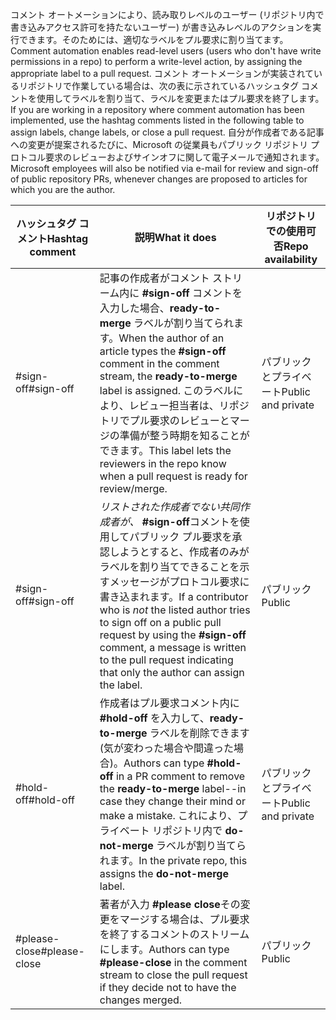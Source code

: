 <span data-ttu-id="2387b-101">コメント オートメーションにより、読み取りレベルのユーザー (リポジトリ内で書き込みアクセス許可を持たないユーザー) が書き込みレベルのアクションを実行できます。そのためには、適切なラベルをプル要求に割り当てます。</span><span class="sxs-lookup"><span data-stu-id="2387b-101">Comment automation enables read-level users (users who don't have write permissions in a repo) to perform a write-level action, by assigning the appropriate label to a pull request.</span></span> <span data-ttu-id="2387b-102">コメント オートメーションが実装されているリポジトリで作業している場合は、次の表に示されているハッシュタグ コメントを使用してラベルを割り当て、ラベルを変更またはプル要求を終了します。</span><span class="sxs-lookup"><span data-stu-id="2387b-102">If you are working in a repository where comment automation has been implemented, use the hashtag comments listed in the following table to assign labels, change labels, or close a pull request.</span></span> <span data-ttu-id="2387b-103">自分が作成者である記事への変更が提案されるたびに、Microsoft の従業員もパブリック リポジトリ プロトコル要求のレビューおよびサインオフに関して電子メールで通知されます。</span><span class="sxs-lookup"><span data-stu-id="2387b-103">Microsoft employees will also be notified via e-mail for review and sign-off of public repository PRs, whenever changes are proposed to articles for which you are the author.</span></span>


| <span data-ttu-id="2387b-104">ハッシュタグ コメント</span><span class="sxs-lookup"><span data-stu-id="2387b-104">Hashtag comment</span></span> | <span data-ttu-id="2387b-105">説明</span><span class="sxs-lookup"><span data-stu-id="2387b-105">What it does</span></span> | <span data-ttu-id="2387b-106">リポジトリでの使用可否</span><span class="sxs-lookup"><span data-stu-id="2387b-106">Repo availability</span></span> |
| --- | --- | --- |
| <span data-ttu-id="2387b-107">#sign-off</span><span class="sxs-lookup"><span data-stu-id="2387b-107">#sign-off</span></span> |<span data-ttu-id="2387b-108">記事の作成者がコメント ストリーム内に **#sign-off** コメントを入力した場合、**ready-to-merge** ラベルが割り当てられます。</span><span class="sxs-lookup"><span data-stu-id="2387b-108">When the author of an article types the **#sign-off** comment in the comment stream, the **ready-to-merge** label is assigned.</span></span> <span data-ttu-id="2387b-109">このラベルにより、レビュー担当者は、リポジトリでプル要求のレビューとマージの準備が整う時期を知ることができます。</span><span class="sxs-lookup"><span data-stu-id="2387b-109">This label lets the reviewers in the repo know when a pull request is ready for review/merge.</span></span> |<span data-ttu-id="2387b-110">パブリックとプライベート</span><span class="sxs-lookup"><span data-stu-id="2387b-110">Public and private</span></span> |
| <span data-ttu-id="2387b-111">#sign-off</span><span class="sxs-lookup"><span data-stu-id="2387b-111">#sign-off</span></span> |<span data-ttu-id="2387b-112">*リストされた作成者でない共同作成者が、* **#sign-off**コメントを使用してパブリック プル要求を承認しようとすると、作成者のみがラベルを割り当てできることを示すメッセージがプロトコル要求に書き込まれます。</span><span class="sxs-lookup"><span data-stu-id="2387b-112">If a contributor who is *not* the listed author tries to sign off on a public pull request by using the **#sign-off** comment, a message is written to the pull request indicating that only the author can assign the label.</span></span> |<span data-ttu-id="2387b-113">パブリック</span><span class="sxs-lookup"><span data-stu-id="2387b-113">Public</span></span> |
| <span data-ttu-id="2387b-114">#hold-off</span><span class="sxs-lookup"><span data-stu-id="2387b-114">#hold-off</span></span> |<span data-ttu-id="2387b-115">作成者はプル要求コメント内に **#hold-off** を入力して、**ready-to-merge** ラベルを削除できます (気が変わった場合や間違った場合)。</span><span class="sxs-lookup"><span data-stu-id="2387b-115">Authors can type **#hold-off** in a PR comment to remove the **ready-to-merge** label--in case they change their mind or make a mistake.</span></span> <span data-ttu-id="2387b-116">これにより、プライベート リポジトリ内で **do-not-merge** ラベルが割り当てられます。</span><span class="sxs-lookup"><span data-stu-id="2387b-116">In the private repo, this assigns the **do-not-merge** label.</span></span> |<span data-ttu-id="2387b-117">パブリックとプライベート</span><span class="sxs-lookup"><span data-stu-id="2387b-117">Public and private</span></span> |
| <span data-ttu-id="2387b-118">#please-close</span><span class="sxs-lookup"><span data-stu-id="2387b-118">#please-close</span></span> |<span data-ttu-id="2387b-119">著者が入力 **#please close**その変更をマージする場合は、プル要求を終了するコメントのストリームにします。</span><span class="sxs-lookup"><span data-stu-id="2387b-119">Authors can type **#please-close** in the comment stream to close the pull request if they decide not to have the changes merged.</span></span> |<span data-ttu-id="2387b-120">パブリック</span><span class="sxs-lookup"><span data-stu-id="2387b-120">Public</span></span> |
